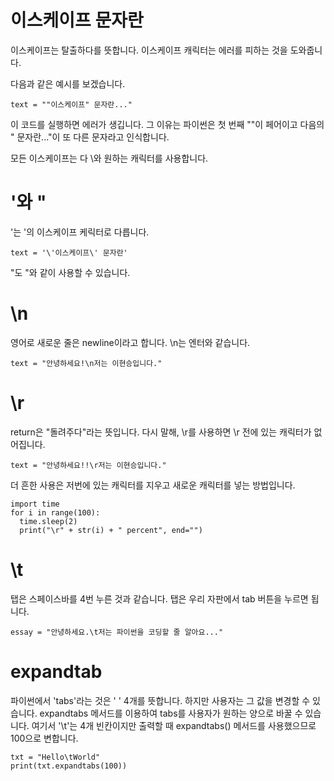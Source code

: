 # 이스케이프 문자란
이스케이프는 탈출하다를 뜻합니다. 이스케이프 캐릭터는 에러를 피하는 것을 도와줍니다.

다음과 같은 예시를 보겠습니다.

```
text = ""이스케이프" 문자란..."
```

이 코드를 실행하면 에러가 생깁니다. 그 이유는 파이썬은 첫 번째 ""이 페어이고 다음의 " 문자란..."이 또 다른 문자라고 인식합니다.

모든 이스케이프는 다 \와 원하는 캐릭터를 사용합니다.

# \'와 \"
\'는 '의 이스케이프 케릭터로 다릅니다.

```
text = '\'이스케이프\' 문자란'
```

\"도 "와 같이 사용할 수 있습니다.

# \n
영어로 새로운 줄은 newline이라고 합니다. \n는 엔터와 같습니다.

```
text = "안녕하세요!\n저는 이현승입니다."
```

# \r
return은 "돌려주다"라는 뜻입니다. 다시 말해, \r를 사용하면 \r 전에 있는 캐릭터가 없어집니다.

```
text = "안녕하세요!!\r저는 이현승입니다."
```

더 흔한 사용은 저번에 있는 캐릭터를 지우고 새로운 캐릭터를 넣는 방법입니다.

```
import time
for i in range(100):
  time.sleep(2)
  print("\r" + str(i) + " percent", end="")
```

# \t
탭은 스페이스바를 4번 누른 것과 같습니다. 탭은 우리 자판에서 tab 버튼을 누르면 됩니다.

```
essay = "안녕하세요.\t저는 파이썬을 코딩할 줄 알아요..."
```

# expandtab
파이썬에서 'tabs'라는 것은 ' ' 4개를 뜻합니다. 하지만 사용자는 그 값을 변경할 수 있습니다. expandtabs 메서드를 이용하여 tabs를 사용자가 원하는 양으로 바꿀 수 있습니다. 여기서 '\t'는 4개 빈칸이지만 출력할 때 expandtabs() 메서드를 사용했으므로 100으로 변합니다.

```
txt = "Hello\tWorld"
print(txt.expandtabs(100))
```

